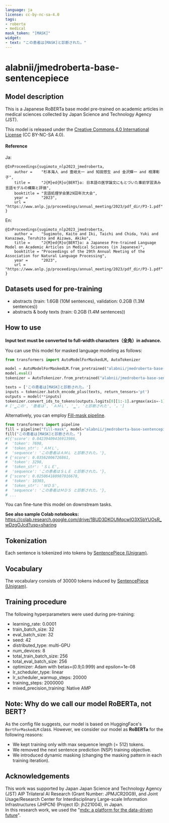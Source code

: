```yaml
---
language: ja
license: cc-by-nc-sa-4.0
tags:
- roberta
- medical
mask_token: "[MASK]"
widget:
- text: "この患者は[MASK]と診断された。"
---
```


# alabnii/jmedroberta-base-sentencepiece

## Model description

This is a Japanese RoBERTa base model pre-trained on academic articles in medical sciences collected by Japan Science and Technology Agency (JST).

This model is released under the [Creative Commons 4.0 International License](https://creativecommons.org/licenses/by-nc-sa/4.0/deed) (CC BY-NC-SA 4.0).

#### Reference

Ja:

```
@InProceedings{sugimoto_nlp2023_jmedroberta,
    author =    "杉本海人 and 壹岐太一 and 知田悠生 and 金沢輝一 and 相澤彰子",
    title =     "J{M}ed{R}o{BERT}a: 日本語の医学論文にもとづいた事前学習済み言語モデルの構築と評価",
    booktitle = "言語処理学会第29回年次大会",
    year =      "2023",
    url =       "https://www.anlp.jp/proceedings/annual_meeting/2023/pdf_dir/P3-1.pdf"
}
```

En:

```
@InProceedings{sugimoto_nlp2023_jmedroberta,
    author =    "Sugimoto, Kaito and Iki, Taichi and Chida, Yuki and Kanazawa, Teruhito and Aizawa, Akiko",
    title =     "J{M}ed{R}o{BERT}a: a Japanese Pre-trained Language Model on Academic Articles in Medical Sciences (in Japanese)",
    booktitle = "Proceedings of the 29th Annual Meeting of the Association for Natural Language Processing",
    year =      "2023",
    url =       "https://www.anlp.jp/proceedings/annual_meeting/2023/pdf_dir/P3-1.pdf"
}
```

## Datasets used for pre-training

- abstracts (train: 1.6GB (10M sentences), validation: 0.2GB (1.3M sentences))
- abstracts & body texts (train: 0.2GB (1.4M sentences))

## How to use

**Input text must be converted to full-width characters（全角）in advance.**

You can use this model for masked language modeling as follows:
```python
from transformers import AutoModelForMaskedLM, AutoTokenizer

model = AutoModelForMaskedLM.from_pretrained("alabnii/jmedroberta-base-sentencepiece")
model.eval()
tokenizer = AutoTokenizer.from_pretrained("alabnii/jmedroberta-base-sentencepiece")

texts = ['この患者は[MASK]と診断された。']
inputs = tokenizer.batch_encode_plus(texts, return_tensors='pt')
outputs = model(**inputs)
tokenizer.convert_ids_to_tokens(outputs.logits[0][1:-1].argmax(axis=-1))
# ['▁この', '患者は', 'ＡＭＬ', '▁', 'と診断された', '。']
```

Alternatively, you can employ [Fill-mask pipeline](https://huggingface.co/tasks/fill-mask).

```python
from transformers import pipeline
fill = pipeline("fill-mask", model="alabnii/jmedroberta-base-sentencepiece", top_k=10)
fill("この患者は[MASK]と診断された。")
#[{'score': 0.04239409416913986,
#  'token': 7698,
#  'token_str': 'ＡＭＬ',
#  'sequence': 'この患者はＡＭＬ と診断された。'},
# {'score': 0.03562006726861,
#  'token': 3298,
#  'token_str': 'ＳＬＥ',
#  'sequence': 'この患者はＳＬＥ と診断された。'},
# {'score': 0.025064188987016678,
#  'token': 10303,
#  'token_str': 'ＭＤＳ',
#  'sequence': 'この患者はＭＤＳ と診断された。'},
# ...
```

You can fine-tune this model on downstream tasks.

**See also sample Colab notebooks:** https://colab.research.google.com/drive/1BUD3DKOUMqcwIO3X5bYUOsR_wDzgOJcd?usp=sharing

## Tokenization

Each sentence is tokenized into tokens by [SentencePiece (Unigram)](https://huggingface.co/course/chapter6/7).

## Vocabulary

The vocabulary consists of 30000 tokens induced by [SentencePiece (Unigram)](https://huggingface.co/course/chapter6/7).

## Training procedure

The following hyperparameters were used during pre-training:

- learning_rate: 0.0001
- train_batch_size: 32
- eval_batch_size: 32
- seed: 42
- distributed_type: multi-GPU
- num_devices: 8
- total_train_batch_size: 256
- total_eval_batch_size: 256
- optimizer: Adam with betas=(0.9,0.999) and epsilon=1e-08
- lr_scheduler_type: linear
- lr_scheduler_warmup_steps: 20000
- training_steps: 2000000
- mixed_precision_training: Native AMP

## Note: Why do we call our model RoBERTa, not BERT?

As the config file suggests, our model is based on HuggingFace's `BertForMaskedLM` class. However, we consider our model as **RoBERTa** for the following reasons:

- We kept training only with max sequence length (= 512) tokens.
- We removed the next sentence prediction (NSP) training objective.
- We introduced dynamic masking (changing the masking pattern in each training iteration).

## Acknowledgements

This work was supported by Japan Japan Science and Technology Agency (JST) AIP Trilateral AI Research (Grant Number: JPMJCR20G9), and Joint Usage/Research Center for Interdisciplinary Large-scale Information Infrastructures (JHPCN) (Project ID: jh221004), in Japan.  
In this research work, we used the "[mdx: a platform for the data-driven future](https://mdx.jp/)".